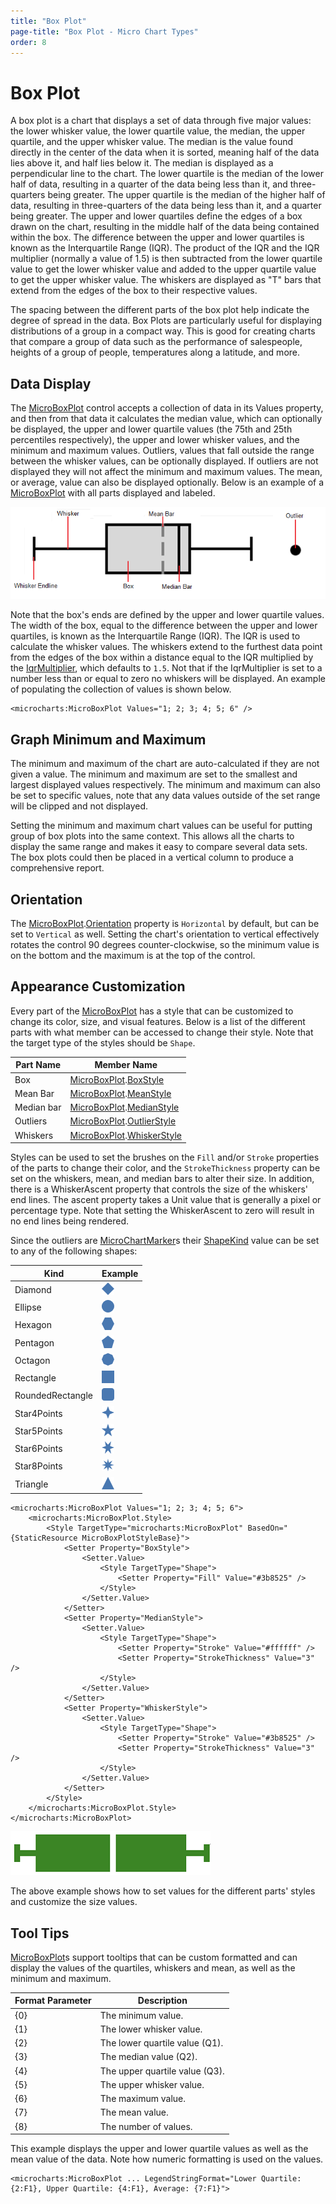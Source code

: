 ```yaml
---
title: "Box Plot"
page-title: "Box Plot - Micro Chart Types"
order: 8
---
```

# Box Plot

A box plot is a chart that displays a set of data through five major values: the lower whisker value, the lower quartile value, the median, the upper quartile, and the upper whisker value. The median is the value found directly in the center of the data when it is sorted, meaning half of the data lies above it, and half lies below it. The median is displayed as a perpendicular line to the chart. The lower quartile is the median of the lower half of data, resulting in a quarter of the data being less than it, and three-quarters being greater. The upper quartile is the median of the higher half of data, resulting in three-quarters of the data being less than it, and a quarter being greater. The upper and lower quartiles define the edges of a box drawn on the chart, resulting in the middle half of the data being contained within the box. The difference between the upper and lower quartiles is known as the Interquartile Range (IQR). The product of the IQR and the IQR multiplier (normally a value of 1.5) is then subtracted from the lower quartile value to get the lower whisker value and added to the upper quartile value to get the upper whisker value. The whiskers are displayed as "T" bars that extend from the edges of the box to their respective values.

The spacing between the different parts of the box plot help indicate the degree of spread in the data.  Box Plots are particularly useful for displaying distributions of a group in a compact way. This is good for creating charts that compare a group of data such as the performance of salespeople, heights of a group of people, temperatures along a latitude, and more.

## Data Display

The [MicroBoxPlot](xref:@ActiproUIRoot.Controls.MicroCharts.MicroBoxPlot) control accepts a collection of data in its Values property, and then from that data it calculates the median value, which can optionally be displayed, the upper and lower quartile values (the 75th and 25th percentiles respectively), the upper and lower whisker values, and the minimum and maximum values. Outliers, values that fall outside the range between the whisker values, can be optionally displayed. If outliers are not displayed they will not affect the minimum and maximum values. The mean, or average, value can also be displayed optionally. Below is an example of a [MicroBoxPlot](xref:@ActiproUIRoot.Controls.MicroCharts.MicroBoxPlot) with all parts displayed and labeled.

![Screenshot](../images/box-plot-diagram.png)

Note that the box's ends are defined by the upper and lower quartile values. The width of the box, equal to the difference between the upper and lower quartiles, is known as the Interquartile Range (IQR). The IQR is used to calculate the whisker values. The whiskers extend to the furthest data point from the edges of the box within a distance equal to the IQR multiplied by the [IqrMultiplier](xref:@ActiproUIRoot.Controls.MicroCharts.MicroBoxPlot.IqrMultiplier), which	defaults to `1.5`. Not that if the IqrMultiplier is set to a number less than or equal to zero no whiskers	will be displayed. An example of populating the collection of values is shown below.

```xaml
<microcharts:MicroBoxPlot Values="1; 2; 3; 4; 5; 6" />
```

## Graph Minimum and Maximum

The minimum and maximum of the chart are auto-calculated if they are not given a value.  The minimum and maximum are set to the smallest and largest displayed values respectively.  The minimum and maximum can also be set to specific values, note that any data values outside of the set range will be clipped and not displayed.

Setting the minimum and maximum chart values can be useful for putting group of box plots into the same context. This allows all the charts to display the same range and makes it easy to compare several data sets. The box plots could then be placed in a vertical column to produce a comprehensive report.

## Orientation

The [MicroBoxPlot](xref:@ActiproUIRoot.Controls.MicroCharts.MicroBoxPlot).[Orientation](xref:@ActiproUIRoot.Controls.MicroCharts.MicroBoxPlot.Orientation) property is `Horizontal` by default, but can be set to `Vertical` as well. Setting the chart's orientation to vertical effectively rotates the control 90 degrees counter-clockwise, so the minimum value is on the bottom and the maximum is at the top of the control.

## Appearance Customization

Every part of the [MicroBoxPlot](xref:@ActiproUIRoot.Controls.MicroCharts.MicroBoxPlot) has a style that can be customized to change its color, size, and visual features. Below is a list of the different parts with what member can be accessed to change their style.  Note that the target type of the styles should be `Shape`.

| Part Name | Member Name |
|-----|-----|
| Box | [MicroBoxPlot](xref:@ActiproUIRoot.Controls.MicroCharts.MicroBoxPlot).[BoxStyle](xref:@ActiproUIRoot.Controls.MicroCharts.MicroBoxPlot.BoxStyle) |
| Mean Bar | [MicroBoxPlot](xref:@ActiproUIRoot.Controls.MicroCharts.MicroBoxPlot).[MeanStyle](xref:@ActiproUIRoot.Controls.MicroCharts.MicroBoxPlot.MeanStyle) |
| Median bar | [MicroBoxPlot](xref:@ActiproUIRoot.Controls.MicroCharts.MicroBoxPlot).[MedianStyle](xref:@ActiproUIRoot.Controls.MicroCharts.MicroBoxPlot.MedianStyle) |
| Outliers | [MicroBoxPlot](xref:@ActiproUIRoot.Controls.MicroCharts.MicroBoxPlot).[OutlierStyle](xref:@ActiproUIRoot.Controls.MicroCharts.MicroBoxPlot.OutlierStyle) |
| Whiskers | [MicroBoxPlot](xref:@ActiproUIRoot.Controls.MicroCharts.MicroBoxPlot).[WhiskerStyle](xref:@ActiproUIRoot.Controls.MicroCharts.MicroBoxPlot.WhiskerStyle) |

Styles can be used to set the brushes on the `Fill` and/or `Stroke` properties of the parts to change their color, and the `StrokeThickness` property can be set on the whiskers, mean, and median bars to alter their size. In addition, there is a WhiskerAscent property that controls the size of the whiskers' end lines. The ascent property takes a Unit value that is generally a pixel or percentage type. Note that setting the WhiskerAscent to zero will result in no end lines being rendered.

Since the outliers are [MicroChartMarker](xref:@ActiproUIRoot.Controls.MicroCharts.MicroChartMarker)s their [ShapeKind](xref:@ActiproUIRoot.Controls.MicroCharts.MicroChartMarker.ShapeKind) value can be set to any of the following shapes:

| Kind | Example |
|-----|-----|
| Diamond | ![Screenshot](../images/marker-diamond.png) |
| Ellipse | ![Screenshot](../images/marker-ellipse.png) |
| Hexagon | ![Screenshot](../images/marker-hexagon.png) |
| Pentagon | ![Screenshot](../images/marker-pentagon.png) |
| Octagon | ![Screenshot](../images/marker-octagon.png) |
| Rectangle | ![Screenshot](../images/marker-rectangle.png) |
| RoundedRectangle | ![Screenshot](../images/marker-rounded-rectangle.png) |
| Star4Points | ![Screenshot](../images/marker-star4-points.png) |
| Star5Points | ![Screenshot](../images/marker-star5-points.png) |
| Star6Points | ![Screenshot](../images/marker-star6-points.png) |
| Star8Points | ![Screenshot](../images/marker-star8-points.png) |
| Triangle | ![Screenshot](../images/marker-triangle.png) |

```xaml
<microcharts:MicroBoxPlot Values="1; 2; 3; 4; 5; 6">
	<microcharts:MicroBoxPlot.Style>
		<Style TargetType="microcharts:MicroBoxPlot" BasedOn="{StaticResource MicroBoxPlotStyleBase}">
			<Setter Property="BoxStyle">
				<Setter.Value>
					<Style TargetType="Shape">
						<Setter Property="Fill" Value="#3b8525" />
					</Style>
				</Setter.Value>
			</Setter>
			<Setter Property="MedianStyle">
				<Setter.Value>
					<Style TargetType="Shape">
						<Setter Property="Stroke" Value="#ffffff" />
						<Setter Property="StrokeThickness" Value="3" />
					</Style>
				</Setter.Value>
			</Setter>
			<Setter Property="WhiskerStyle">
				<Setter.Value>
					<Style TargetType="Shape">
						<Setter Property="Stroke" Value="#3b8525" />
						<Setter Property="StrokeThickness" Value="3" />
					</Style>
				</Setter.Value>
			</Setter>
		</Style>
	</microcharts:MicroBoxPlot.Style>
</microcharts:MicroBoxPlot>
```

![Screenshot](../images/box-plot-appearance-customization.png)

The above example shows how to set values for the different parts' styles and customize the size values.

## Tool Tips

[MicroBoxPlot](xref:@ActiproUIRoot.Controls.MicroCharts.MicroBoxPlot)s support tooltips that can be custom formatted and can display the values of the quartiles, whiskers and mean, as well as the minimum and maximum.

| Format Parameter | Description |
|-----|-----|
| \{0} | The minimum value. |
| \{1} | The lower whisker value. |
| \{2} | The lower quartile value (Q1). |
| \{3} | The median value (Q2). |
| \{4} | The upper quartile value (Q3). |
| \{5} | The upper whisker value. |
| \{6} | The maximum value. |
| \{7} | The mean value. |
| \{8} | The number of values. |

This example displays the upper and lower quartile values as well as the mean value of the data.  Note how numeric formatting is used on the values.

```xaml
<microcharts:MicroBoxPlot ... LegendStringFormat="Lower Quartile: {2:F1}, Upper Quartile: {4:F1}, Average: {7:F1}">
```
